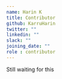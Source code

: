 ```yaml
---
name: Harin K
title: Contributor
github: KarruHarin
twitter: ""
linkedin: ""
slack: ""
joining_date: ""
role : contributor
---
```


Still waiting for this
